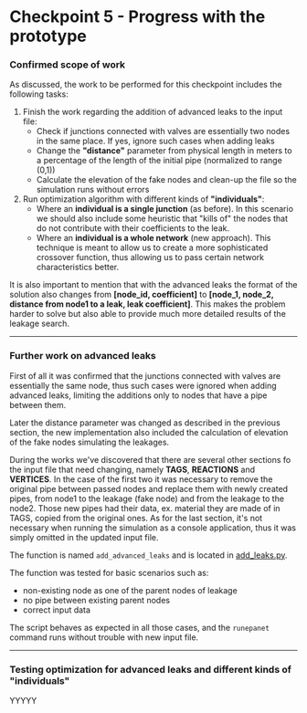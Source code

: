 # Checkpoint 5 - Progress with the prototype

### Confirmed scope of work
As discussed, the work to be performed for this checkpoint includes the following tasks:
1. Finish the work regarding the addition of advanced leaks to the input file:
   * Check if junctions connected with valves are essentially two nodes in the same place. If yes, ignore such cases when adding leaks
   * Change the **"distance"** parameter from physical length in meters to a percentage of the length of the initial pipe (normalized to range (0,1))
   * Calculate the elevation of the fake nodes and clean-up the file so the simulation runs without errors
2. Run optimization algorithm with different kinds of **"individuals"**:
   * Where an **individual is a single junction** (as before). In this scenario we should also include some heuristic that "kills of" the nodes that do not contribute with their coefficients to the leak.
   * Where an **individual is a whole network** (new approach). This technique is meant to allow us to create a more sophisticated crossover function, thus allowing us to pass certain network characteristics better.

It is also important to mention that with the advanced leaks the format of the solution also changes from **[node_id, coefficient]** to **[node_1, node_2, distance from node1 to a leak, leak coefficient]**. 
This makes the problem harder to solve but also able to provide much more detailed results of the leakage search.
___

### Further work on advanced leaks
First of all it was confirmed that the junctions connected with valves are essentially the same node, thus such cases were ignored when adding advanced leaks, 
limiting the additions only to nodes that have a pipe between them.

Later the distance parameter was changed as described in the previous section, the new implementation also included the calculation of elevation of the fake nodes simulating the leakages. 

During the works we've discovered that there are several other sections fo the input file that need changing, namely **TAGS**, **REACTIONS** and **VERTICES**.
In the case of the first two it was necessary to remove the original pipe between passed nodes and replace them with newly created pipes, from node1 to the leakage (fake node) and from the leakage to the node2.
Those new pipes had their data, ex. material they are made of in TAGS, copied from the original ones. As for the last section, it's not necessary when running the simulation as a console application, thus it was simply omitted in the updated input file.

The function is named `add_advanced_leaks` and is located in [add_leaks.py](../scripts/add_leaks.py).

The function was tested for basic scenarios such as:
* non-existing node as one of the parent nodes of leakage
* no pipe between existing parent nodes
* correct input data

The script behaves as expected in all those cases, and the `runepanet` command runs without trouble with new input file.

___
### Testing optimization for advanced leaks and different kinds of "individuals"

YYYYY